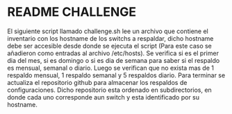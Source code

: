 # README CHALLENGE

El siguiente script llamado challenge.sh lee un archivo que contiene el inventario con los hostname de los switchs a respaldar, dicho hostname debe ser accesible desde donde se ejecuta el script (Para este caso se añadieron como entradas al archivo /etc/hosts).
Se verifica si es el primer dia del mes, si es domingo o si es dia de semana para saber si el respaldo es mensual, semanal o diario.
Luego se verifican que no exista mas de 1 respaldo mensual, 1 respaldo semanal y 5 respaldos diario.
Para terminar se actualiza el repositorio github para almacenar los respaldos de configuraciones.
Dicho repositorio esta ordenado en subdirectorios, en donde cada uno corresponde aun switch y esta identificado por su hostname.
